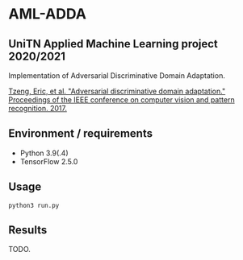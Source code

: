 # AML-ADDA

## UniTN Applied Machine Learning project 2020/2021

Implementation of Adversarial Discriminative Domain Adaptation.

[Tzeng, Eric, et al. "Adversarial discriminative domain adaptation." Proceedings of the IEEE conference on computer 
vision and pattern recognition. 2017.](https://arxiv.org/abs/1702.05464)

## Environment / requirements

- Python 3.9(.4)
- TensorFlow 2.5.0

## Usage

```shell
python3 run.py
```

## Results

TODO.